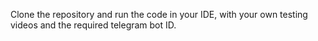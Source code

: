 Clone the repository and run the code in your IDE, with your own testing videos and the required telegram bot ID.
